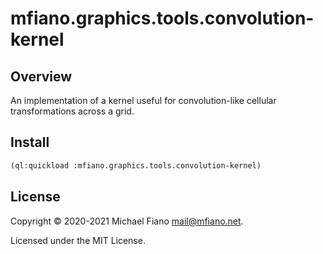 # mfiano.graphics.tools.convolution-kernel

## Overview

An implementation of a kernel useful for convolution-like cellular transformations across a grid.

## Install

```lisp
(ql:quickload :mfiano.graphics.tools.convolution-kernel)
```

## License

Copyright © 2020-2021 Michael Fiano <mail@mfiano.net>.

Licensed under the MIT License.
